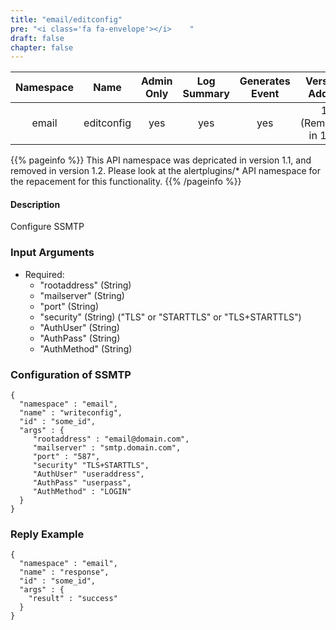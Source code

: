 ```yaml
---
title: "email/editconfig"
pre: "<i class='fa fa-envelope'></i>	"
draft: false
chapter: false
---
```


| Namespace | Name | Admin Only | Log Summary | Generates Event | Version Added
|:----------------:|:--------:|:--------:|:--------:|:--------:|:---:|
| email | editconfig | yes | yes | yes | 1 (Removed in 1.2) |

{{% pageinfo %}}
This API namespace was depricated in version 1.1, and removed in version 1.2. 
Please look at the alertplugins/* API namespace for the repacement for this functionality.
{{% /pageinfo %}}

#### Description
Configure SSMTP

### Input Arguments
* Required:
   * "rootaddress" (String)
   * "mailserver" (String)
   * "port" (String)
   * "security" (String) ("TLS" or "STARTTLS" or "TLS+STARTTLS")
   * "AuthUser" (String)
   * "AuthPass" (String)
   * "AuthMethod" (String)


### Configuration of SSMTP 
```
{
  "namespace" : "email",
  "name" : "writeconfig",
  "id" : "some_id",
  "args" : {
     "rootaddress" : "email@domain.com",
     "mailserver" : "smtp.domain.com",
     "port" : "587",
     "security" "TLS+STARTTLS",
     "AuthUser" "useraddress",
     "AuthPass" "userpass",
     "AuthMethod" : "LOGIN"
  }
}
```



### Reply Example
```
{
  "namespace" : "email",
  "name" : "response",
  "id" : "some_id",
  "args" : {
    "result" : "success"
  }
}
```
